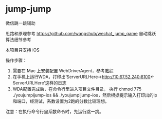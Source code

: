 # jump-jump
微信跳一跳辅助


思路和原理参考 https://github.com/wangshub/wechat_jump_game 自动跳跃算法细节参考

本项目只支持 iOS

操作步骤：
1. 需要在 Mac 上安装配置 WebDriverAgent，参考[教程](https://testerhome.com/topics/7220)
2. 在手机上运行WDA，打印出‘ServerURLHere->http://10.67.52.240:8100<-ServerURLHere’这样的日志
3. WDA配置完成后，在命令行里进入项目文件目录， 执行 chmod 775 ./youjumpijump-ios && ./youjumpijump-ios，然后根据提示输入打印出的ip和端口，经测试，系数设置为2跑的分数比较理想。

注意：在执行命令行里系数命令时，先运行跳一跳。

